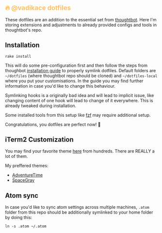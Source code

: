 <h2 style="color: #FEC163;">🔥 @vadikace dotfiles</h2>

These dotfiles are an addition to the essential set from [thoughtbot](https://github.com/thoughtbot/dotfiles). Here I'm storing extensions and adjustments to already provided configs and tools in thoughtbot's repo.

## Installation
```
rake install
```

This will do some pre-configuration first and then follow the steps from thoughbot [installation guide](https://github.com/thoughtbot/dotfiles#install) to properly symlink dotfiles. Default folders are `~/dotfiles` (where thoughtbot repo should be cloned) and `~/dotfiles-local` where you put your customisations. In the guide you may find further information in case you'd like to change this behaviour.

Symlinking hooks is a originally bad idea and will lead to implicit issue, like changing content of one hook will lead to change of it everywhere. This is already tweaked during installation.

Some installed tools from this setup like [fzf](https://github.com/junegunn/fzf#using-homebrew-or-linuxbrew) may require additional setup.

Congratulations, you dotfiles are perfect now! 🎉

## iTerm2 Customization
You may find your favorite theme [here](https://iterm2colorschemes.com/) from hundreds. There are REALLY a lot of them.

My preffered themes:
- [AdventureTime](https://raw.githubusercontent.com/mbadolato/iTerm2-Color-Schemes/master/schemes/AdventureTime.itermcolors)
- [SpaceGray](https://raw.githubusercontent.com/mbadolato/iTerm2-Color-Schemes/master/schemes/SpaceGray.itermcolors)

## Atom sync
In case you'd like to sync atom settings across multiple machines, `.atom` folder from this repo should be additionally symlinked to your home folder by doing this:
```
ln -s .atom ~/.atom
```

